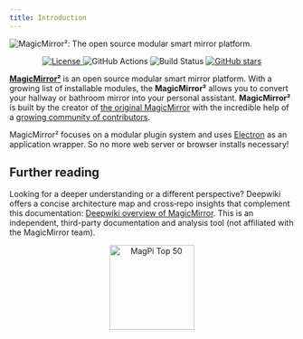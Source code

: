 ```yaml
---
title: Introduction
---
```


![MagicMirror²: The open source modular smart mirror platform. ](./.vuepress/public/header.png)

<p style="text-align: center">
	<a href="https://choosealicense.com/licenses/mit">
		<img src="https://img.shields.io/badge/license-MIT-blue.svg" alt="License">
	</a>
	<img src="https://img.shields.io/github/actions/workflow/status/magicmirrororg/magicmirror/automated-tests.yaml" alt="GitHub Actions">
	<img src="https://img.shields.io/github/check-runs/magicmirrororg/magicmirror/master" alt="Build Status">
	<a href="https://github.com/MagicMirrorOrg/MagicMirror">
		<img src="https://img.shields.io/github/stars/magicmirrororg/magicmirror?style=social" alt="GitHub stars">
	</a>
</p>

[**MagicMirror²**](https://magicmirror.builders/) is an open source modular
smart mirror platform. With a growing list of installable modules, the
**MagicMirror²** allows you to convert your hallway or bathroom mirror into your
personal assistant. **MagicMirror²** is built by the creator of
[the original MagicMirror](https://michaelteeuw.nl/tagged/magicmirror) with the
incredible help of a
[growing community of contributors](https://github.com/MagicMirrorOrg/MagicMirror/graphs/contributors).

MagicMirror² focuses on a modular plugin system and uses
[Electron](https://www.electronjs.org/) as an application wrapper. So no more
web server or browser installs necessary!

## Further reading

Looking for a deeper understanding or a different perspective? Deepwiki offers a
concise architecture map and cross‑repo insights that complement this
documentation:
[Deepwiki overview of MagicMirror](https://deepwiki.com/MagicMirrorOrg/MagicMirror/).
This is an independent, third-party documentation and analysis tool (not
affiliated with the MagicMirror team).

<p style="text-align: center">
	<a href="https://forum.magicmirror.builders/topic/728/magicmirror-is-voted-number-1-in-the-magpi-top-50"><img src="https://magicmirror.builders/img/magpi-best-watermark-custom.png" width="150" alt="MagPi Top 50"></a>
</p>

